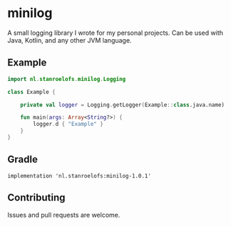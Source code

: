 # minilog
<!--
[![Build Status](https://travis-ci.com/stan-roelofs/minilog.svg?branch=master)](https://travis-ci.org/stan-roelofs/minilog)
 ![Maven Central](https://img.shields.io/maven-central/v/nl.stanroelofs/minilog)
-->

A small logging library I wrote for my personal projects. Can be used with Java, Kotlin, and any other JVM language.

## Example
```kotlin
import nl.stanroelofs.minilog.Logging

class Example {

    private val logger = Logging.getLogger(Example::class.java.name)

    fun main(args: Array<String?>) {
        logger.d { "Example" }
    }
}
```

## Gradle
```
implementation 'nl.stanroelofs:minilog-1.0.1'
```

## Contributing
Issues and pull requests are welcome. 